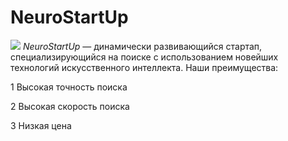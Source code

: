  # NeuroStartUp
 ![](https://netology-code.github.io/git-homeworks/introduction/assets/logo.png)
 *NeuroStartUp* — динамически развивающийся стартап,  специализирующийся на поиске с использованием новейших технологий искусственного интеллекта.
 Наши преимущества:
 
 1 Высокая точность поиска

 2 Высокая скорость поиска

 3 Низкая цена